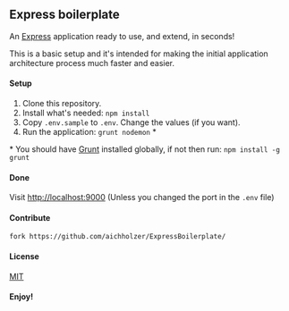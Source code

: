 ## Express boilerplate

An [Express](https://github.com/expressjs/express) application ready to use, and extend, in seconds!

This is a basic setup and it's intended for making the initial application architecture process much
faster and easier.


#### Setup

1. Clone this repository.
2. Install what's needed: `npm install`
3. Copy `.env.sample` to `.env`. Change the values (if you want).
4. Run the application: `grunt nodemon` *

\* You should have [Grunt](https://github.com/gruntjs/grunt) installed globally, if not then run: `npm install -g grunt`

#### Done

Visit [http://localhost:9000](http://localhost:9000) (Unless you changed the port in the `.env` file)


#### Contribute
```
fork https://github.com/aichholzer/ExpressBoilerplate/
```


#### License

[MIT](https://github.com/aichholzer/ExpressBoilerplate/blob/master/LICENSE)


#### Enjoy!

